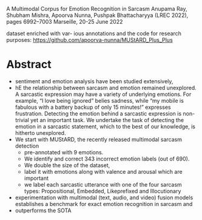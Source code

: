 A Multimodal Corpus for Emotion Recognition in Sarcasm
Anupama Ray, Shubham Mishra, Apoorva Nunna, Pushpak Bhattacharyya
(LREC 2022), pages 6992–7003 Marseille, 20-25 June 2022

dataset enriched with var- ious annotations and the code
for research purposes: https://github.com/apoorva-nunna/MUStARD_Plus_Plus

# Abstract

* sentiment and emotion analysis have been studied extensively,
* hE the relationship between sarcasm and emotion remained unexplored. A
  sarcastic expression may have a variety of underlying emotions. For example,
  “I love being ignored” belies sadness, while “my mobile is fabulous with a
  battery backup of only 15 minutes!” expresses frustration.
Detecting the emotion behind a sarcastic expression is non-trivial yet an
important task. We undertake the task of detecting the emotion in a sarcastic
statement, which to the best of our knowledge, is hitherto unexplored. 
* We start with MUStARD, the recently released multimodal sarcasm detection
  * pre-annotated with 9 emotions. 
  * We identify and correct 343 incorrect emotion labels (out of 690). 
  * We double the size of the dataset, 
  * label it with emotions along with valence and arousal which are important
  * we label each sarcastic utterance with one of the four sarcasm types:
    Propositional, Embedded, Likeprefixed and Illocutionary
* experimentation with multimodal (text, audio, and video) fusion models
  establishes a benchmark for exact emotion recognition in sarcasm and
* outperforms the SOTA
